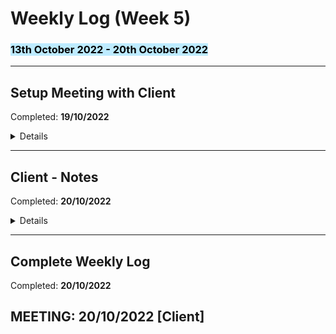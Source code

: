 # <strong>Weekly Log (Week 5)</strong>
### <mark style="background: #BDEBFF!important"><strong>13th October 2022 - 20th October 2022</strong>

---
## <strong>Setup Meeting with Client</strong>
Completed: **19/10/2022**  
<details>
Contacted Euan[Client] about a meeting for 20/10</br>
Got word back 17/10</br>
Confirmed date on 19/10 
</details>

---

## <strong>Client - Notes</strong>
Completed: **20/10/2022**  
<details>
<strong>Discussed:</strong></br>
<ul>
    <li>Drone - DJI Inspire 2 | Maverick</li>
    <li>VR Hardware - Oculus Quest 2</li>
    <li>VR Software - Unreal Engine 5</li>
    <li>GoPro Max Camera</li>
</ul></br>

<strong>Needs:</strong></br>
Prototype for just Lerwick UHI</br>
Rules and Regulations</br>
Research - Hardware, Software</br>

Rory Gillies - Professional Drone Flyer</br>

<strong>Project Brief</strong></br>
Client will provide project brief explaining more about the VR Tour.

</details>

---

## <strong>Complete Weekly Log</strong>

Completed: **20/10/2022**  

## MEETING: 20/10/2022 [Client]